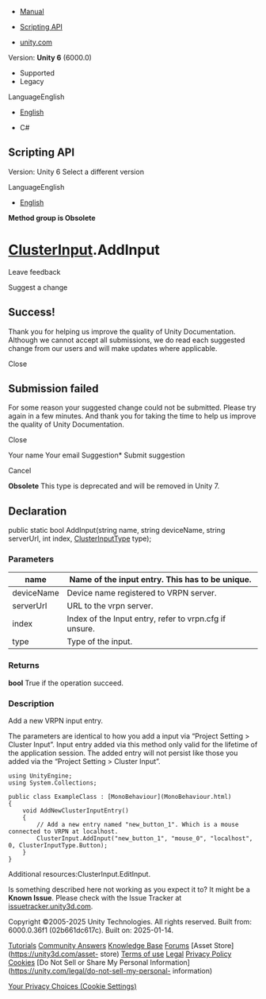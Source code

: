 [ ]()

  * [Manual](../Manual/index.html)
  * [Scripting API](../ScriptReference/index.html)

  * [unity.com](https://unity.com/)

Version: **Unity 6** (6000.0)

  * Supported
  * Legacy

LanguageEnglish

  * [English]()

  * C#

[ ](https://docs.unity3d.com)

## Scripting API

Version: Unity 6 Select a different version

LanguageEnglish

  * [English]()

**Method group is Obsolete**  

#  [ClusterInput](ClusterInput.html).AddInput

Leave feedback

Suggest a change

## Success!

Thank you for helping us improve the quality of Unity Documentation. Although
we cannot accept all submissions, we do read each suggested change from our
users and will make updates where applicable.

Close

## Submission failed

For some reason your suggested change could not be submitted. Please <a>try
again</a> in a few minutes. And thank you for taking the time to help us
improve the quality of Unity Documentation.

Close

Your name Your email Suggestion* Submit suggestion

Cancel

[ ]()

**Obsolete** This type is deprecated and will be removed in Unity 7.

## Declaration

public static bool AddInput(string name, string deviceName, string serverUrl,
int index, [ClusterInputType](ClusterInputType.html) type);

### Parameters

name | Name of the input entry. This has to be unique.  
---|---  
deviceName | Device name registered to VRPN server.  
serverUrl | URL to the vrpn server.  
index | Index of the Input entry, refer to vrpn.cfg if unsure.  
type | Type of the input.  
  
### Returns

**bool** True if the operation succeed.

### Description

Add a new VRPN input entry.

The parameters are identical to how you add a input via “Project Setting >
Cluster Input”. Input entry added via this method only valid for the lifetime
of the application session. The added entry will not persist like those you
added via the “Project Setting > Cluster Input”.

    
    
    using UnityEngine;
    using System.Collections;  
      
    public class ExampleClass : [MonoBehaviour](MonoBehaviour.html)
    {
        void AddNewClusterInputEntry()
        {
            // Add a new entry named "new_button_1". Which is a mouse connected to VRPN at localhost.
            ClusterInput.AddInput("new_button_1", "mouse_0", "localhost", 0, ClusterInputType.Button);
        }
    }
    

Additional resources:ClusterInput.EditInput.

Is something described here not working as you expect it to? It might be a
**Known Issue**. Please check with the Issue Tracker at
[issuetracker.unity3d.com](https://issuetracker.unity3d.com).

Copyright ©2005-2025 Unity Technologies. All rights reserved. Built from:
6000.0.36f1 (02b661dc617c). Built on: 2025-01-14.

[Tutorials](https://unity3d.com/learn) [Community
Answers](https://answers.unity3d.com) [Knowledge
Base](https://support.unity3d.com/hc/en-us)
[Forums](https://forum.unity3d.com) [Asset Store](https://unity3d.com/asset-
store) [Terms of use](https://docs.unity3d.com/Manual/TermsOfUse.html)
[Legal](https://unity.com/legal) [Privacy
Policy](https://unity.com/legal/privacy-policy)
[Cookies](https://unity.com/legal/cookie-policy) [Do Not Sell or Share My
Personal Information](https://unity.com/legal/do-not-sell-my-personal-
information)

[Your Privacy Choices (Cookie Settings)](javascript:void\(0\);)

